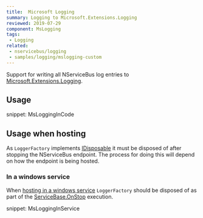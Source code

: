 ```yaml
---
title:  Microsoft Logging
summary: Logging to Microsoft.Extensions.Logging
reviewed: 2019-07-29
component: MsLogging
tags:
 - Logging
related:
 - nservicebus/logging
 - samples/logging/mslogging-custom
---
```


Support for writing all NServiceBus log entries to [Microsoft.Extensions.Logging](https://github.com/aspnet/Logging).


## Usage

snippet: MsLoggingInCode


## Usage when hosting

As `LoggerFactory` implements [IDisposable](https://msdn.microsoft.com/en-us/library/system.idisposable.aspx) it must be disposed of after stopping the NServiceBus endpoint. The process for doing this will depend on how the endpoint is being hosted.


### In a windows service

When [hosting in a windows service](/nservicebus/hosting/windows-service.md) `LoggerFactory` should be disposed of as part of the [ServiceBase.OnStop](https://msdn.microsoft.com/en-us/library/system.serviceprocess.servicebase.onstop.aspx) execution.

snippet: MsLoggingInService